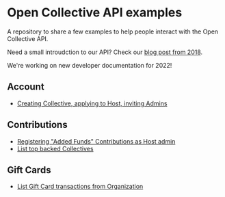 # Open Collective API examples

A repository to share a few examples to help people interact with the Open Collective API.

Need a small introudction to our API? Check our [blog post from 2018](https://blog.opencollective.com/open-collective-graphql-api-preview/).

We're working on new developer documentation for 2022!

## Account

- [Creating Collective, applying to Host, inviting Admins](account/create-apply-invite.md)

## Contributions

- [Registering "Added Funds" Contributions as Host admin](contributions/added-funds.md)
- [List top backed Collectives](contributions/list-top-backed-collectives.md)

## Gift Cards

- [List Gift Card transactions from Organization](gift-cards/list-transactions.md)
